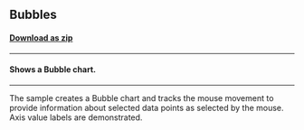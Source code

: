 ## Bubbles
#### [Download as zip](https://minhaskamal.github.io/DownGit/#/home?url=https://github.com/GrapeCity/ComponentOne-WinForms-Samples/tree/master/NetFramework\Charts\VB\Bubbles)
____
#### Shows a Bubble chart.
____
The sample creates a Bubble chart and tracks the mouse movement to provide information about selected data points as selected by the mouse. Axis value labels are demonstrated. 